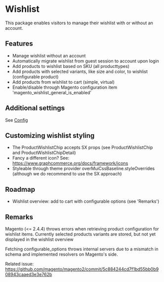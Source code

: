 # Wishlist

This package enables visitors to manage their wishlist with or without an
account.

## Features

- Manage wishlist without an account
- Automatically migrate wishlist from guest session to account upon login
- Add products to wishlist based on SKU (all producttypes)
- Add products with selected variants, like size and color, to wishlist
  (configurable product)
- Add products from wishlist to cart (simple, virtual)
- Enable/disable through Magento configuration item
  'magento_wishlist_general_is_enabled'

## Additional settings

See [Config](./Config.graphqls)

## Customizing wishlist styling

- The ProductWishlistChip accepts SX props (see ProductWishlistChip and
  ProductWishlistChipDetail)
- Fancy a different icon? See:
  https://www.graphcommerce.org/docs/framework/icons
- Styleable through theme provider overMuiCssBaseline.styleOverrides (although
  we do recommend to use the SX approach)

## Roadmap

- Wishlist overview: add to cart with configurable options (see 'Remarks')

## Remarks

Magento (<= 2.4.4) throws errors when retrieving product configuration for
wishlist items. Currently selected products variants are stored, but not yet
displayed in the wishlist overview

Fetching configurable_options throws internal servers due to a mismatch in
schema and implemented resolvers on Magento's side.

Related issue:
https://github.com/magento/magento2/commit/5c884244cd7f1bd55bb0b908943caaed3e3e762b
